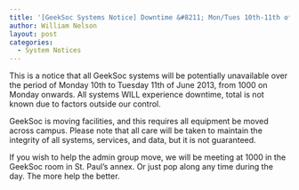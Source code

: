 ```yaml
---
title: '[GeekSoc Systems Notice] Downtime &#8211; Mon/Tues 10th-11th of June 2013'
author: William Nelson
layout: post
categories:
  - System Notices
---
```

This is a notice that all GeekSoc systems will be potentially unavailable over the period of Monday 10th to Tuesday 11th of June 2013, from 1000 on Monday onwards. All systems WILL experience downtime, total is not known due to factors outside our control.

GeekSoc is moving facilities, and this requires all equipment be moved across campus. Please note that all care will be taken to maintain the integrity of all systems, services, and data, but it is not guaranteed.

If you wish to help the admin group move, we will be meeting at 1000 in the GeekSoc room in St. Paul&#8217;s annex. Or just pop along any time during the day. The more help the better.